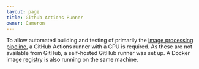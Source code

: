 ```yaml
---
layout: page
title: Github Actions Runner
owner: Cameron
---
```


To allow automated building and testing of primarily the [image processing pipeline](/pipeline.html), a GitHub Actions runner with a GPU is required.
As these are not available from GitHub, a self-hosted GitHub runner was set up.
A Docker image [registry](/registry.html) is also running on the same machine.